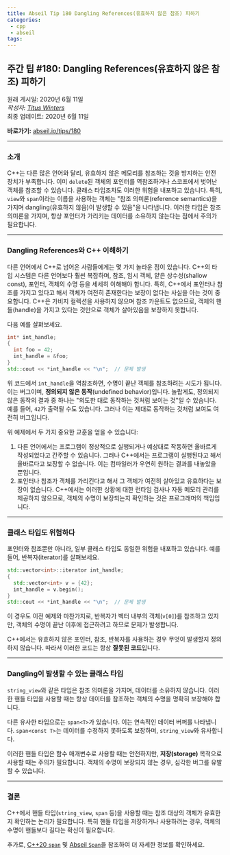 ```yaml
---
title: Abseil Tip 180 Dangling References(유효하지 않은 참조) 피하기
categories:
 - cpp
 - abseil
tags:
---
```


## 주간 팁 #180: Dangling References(유효하지 않은 참조) 피하기

원래 게시일: 2020년 6월 11일  
*작성자: [Titus Winters](mailto:titus@cs.ucr.edu)*  
최종 업데이트: 2020년 6월 11일  

**바로가기:** [abseil.io/tips/180](https://abseil.io/tips/180)

---

### 소개

C++는 다른 많은 언어와 달리, 유효하지 않은 메모리를 참조하는 것을 방지하는 안전 장치가 부족합니다. 이미 `delete`된 객체의 포인터를 역참조하거나 스코프에서 벗어난 객체를 참조할 수 있습니다. 클래스 타입조차도 이러한 위험을 내포하고 있습니다. 특히, `view`와 `span`이라는 이름을 사용하는 객체는 "참조 의미론(reference semantics)을 가지며 dangling(유효하지 않음)이 발생할 수 있음"을 나타냅니다. 이러한 타입은 참조 의미론을 가지며, 항상 포인터가 가리키는 데이터를 소유하지 않는다는 점에서 주의가 필요합니다.

---

### Dangling References와 C++ 이해하기

다른 언어에서 C++로 넘어온 사람들에게는 몇 가지 놀라운 점이 있습니다. C++의 타입 시스템은 다른 언어보다 훨씬 복잡하며, 참조, 임시 객체, 얕은 상수성(shallow const), 포인터, 객체의 수명 등을 세세히 이해해야 합니다. 특히, C++에서 포인터나 참조를 가지고 있다고 해서 객체가 여전히 존재한다는 보장이 없다는 사실을 아는 것이 중요합니다. C++은 가비지 컬렉션을 사용하지 않으며 참조 카운트도 없으므로, 객체의 핸들(handle)을 가지고 있다는 것만으로 객체가 살아있음을 보장하지 못합니다.

다음 예를 살펴보세요.

```cpp
int* int_handle;
{
  int foo = 42;
  int_handle = &foo;
}
std::cout << *int_handle << "\n";  // 문제 발생
```

위 코드에서 `int_handle`을 역참조하면, 수명이 끝난 객체를 참조하려는 시도가 됩니다. 이는 버그이며, **정의되지 않은 동작**(undefined behavior)입니다. 놀랍게도, 정의되지 않은 동작의 결과 중 하나는 "의도한 대로 동작하는 것처럼 보이는 것"일 수 있습니다. 예를 들어, `42`가 출력될 수도 있습니다. 그러나 이는 제대로 동작하는 것처럼 보여도 여전히 버그입니다.

위 예제에서 두 가지 중요한 교훈을 얻을 수 있습니다:

1. 다른 언어에서는 프로그램이 정상적으로 실행되거나 예상대로 작동하면 올바르게 작성되었다고 간주할 수 있습니다. 그러나 C++에서는 프로그램이 실행된다고 해서 올바르다고 보장할 수 없습니다. 이는 컴파일러가 우연히 원하는 결과를 내놓았을 뿐입니다.
2. 포인터나 참조가 객체를 가리킨다고 해서 그 객체가 여전히 살아있고 유효하다는 보장이 없습니다. C++에서는 이러한 상황에 대한 런타임 검사나 자동 메모리 관리를 제공하지 않으므로, 객체의 수명이 보장되는지 확인하는 것은 프로그래머의 책임입니다.

---

### 클래스 타입도 위험하다

포인터와 참조뿐만 아니라, 일부 클래스 타입도 동일한 위험을 내포하고 있습니다. 예를 들어, 반복자(iterator)를 살펴보세요.

```cpp
std::vector<int>::iterator int_handle;
{
  std::vector<int> v = {42};
  int_handle = v.begin();
}
std::cout << *int_handle << "\n";  // 문제 발생
```

이 경우도 이전 예제와 마찬가지로, 반복자가 벡터 내부의 객체(`v[0]`)를 참조하고 있지만, 객체의 수명이 끝난 이후에 접근하려고 하므로 문제가 발생합니다.

C++에서는 유효하지 않은 포인터, 참조, 반복자를 사용하는 경우 무엇이 발생할지 정의하지 않습니다. 따라서 이러한 코드는 항상 **잘못된 코드**입니다.

---

### Dangling이 발생할 수 있는 클래스 타입

`string_view`와 같은 타입은 참조 의미론을 가지며, 데이터를 소유하지 않습니다. 이러한 핸들 타입을 사용할 때는 항상 데이터를 참조하는 객체의 수명을 명확히 보장해야 합니다.

다른 유사한 타입으로는 `span<T>`가 있습니다. 이는 연속적인 데이터 버퍼를 나타냅니다. `span<const T>`는 데이터를 수정하지 못하도록 보장하며, `string_view`와 유사합니다.

이러한 핸들 타입은 함수 매개변수로 사용할 때는 안전하지만, **저장(storage)** 목적으로 사용할 때는 주의가 필요합니다. 객체의 수명이 보장되지 않는 경우, 심각한 버그를 유발할 수 있습니다.

---

### 결론

C++에서 핸들 타입(`string_view`, `span` 등)을 사용할 때는 참조 대상의 객체가 유효한지 확인하는 논리가 필요합니다. 특히 핸들 타입을 저장하거나 사용하려는 경우, 객체의 수명이 핸들보다 길다는 확신이 필요합니다.

추가로, [C++20 `span`](https://en.cppreference.com/w/cpp/container/span) 및 [Abseil `Span`](https://github.com/abseil/abseil-cpp/blob/master/absl/types/span.h)을 참조하여 더 자세한 정보를 확인하세요.